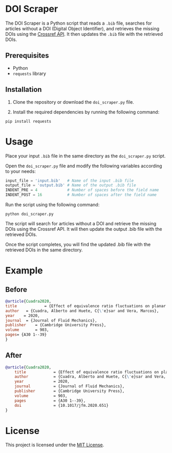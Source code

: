 # DOI Scraper

The DOI Scraper is a Python script that reads a `.bib` file, searches for articles without a DOI (Digital Object Identifier), and retrieves the missing DOIs using the [Crossref API](https://www.crossref.org/documentation/retrieve-metadata/rest-api/). It then updates the `.bib` file with the retrieved DOIs.

## Prerequisites

* Python
* `requests` library

## Installation

1. Clone the repository or download the `doi_scraper.py` file.

2. Install the required dependencies by running the following command:

```shell
pip install requests
```

# Usage

Place your input `.bib` file in the same directory as the `doi_scraper.py` script.

Open the `doi_scraper.py` file and modify the following variables according to your needs:

```python
input_file = 'input.bib'   # Name of the input .bib file
output_file = 'output.bib' # Name of the output .bib file
INDENT_PRE = 4             # Number of spaces before the field name
INDENT_POST = 16           # Number of spaces after the field name
```

Run the script using the following command:

```shell
python doi_scraper.py
```

The script will search for articles without a DOI and retrieve the missing DOIs using the Crossref API. It will then update the output .bib file with the retrieved DOIs.

Once the script completes, you will find the updated .bib file with the retrieved DOIs in the same directory.

# Example

## Before

```bibtex
@article{Cuadra2020,
title            = {Effect of equivalence ratio fluctuations on planar detonation discontinuities},
author   = {Cuadra, Alberto and Huete, C{\'e}sar and Vera, Marcos},
year    = 2020,
journal  = {Journal of Fluid Mechanics},
publisher    = {Cambridge University Press},
volume       = 903,
pages= {A30 1--39}
}
```

## After

```bibtex
@article{Cuadra2020,
    title            = {Effect of equivalence ratio fluctuations on planar detonation discontinuities},
    author           = {Cuadra, Alberto and Huete, C{\'e}sar and Vera, Marcos},
    year             = 2020,
    journal          = {Journal of Fluid Mechanics},
    publisher        = {Cambridge University Press},
    volume           = 903,
    pages            = {A30 1--39},
    doi              = {10.1017/jfm.2020.651}
}
```

# License

This project is licensed under the [MIT License](LICENSE).